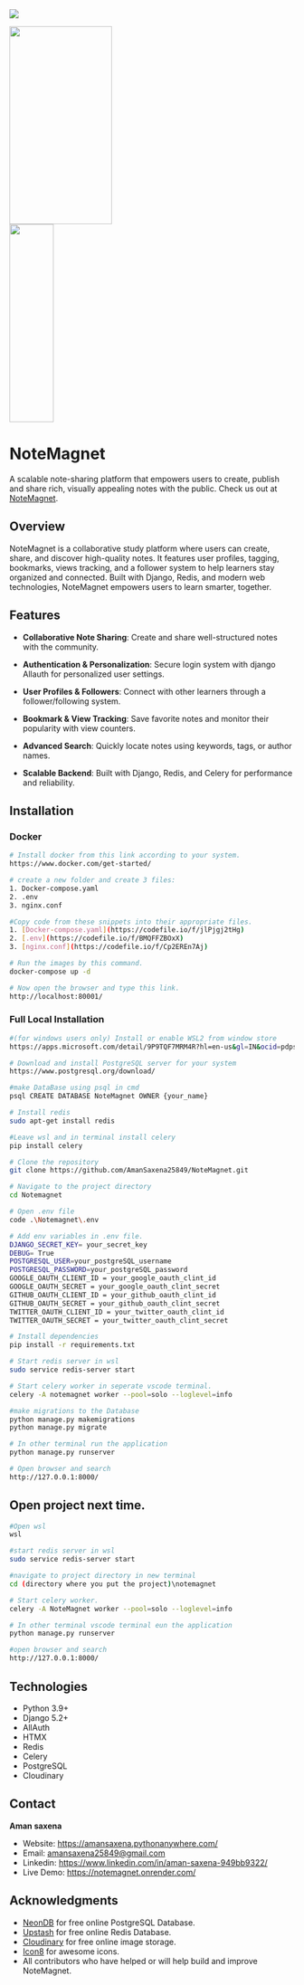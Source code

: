 <img src="images/notemagnet.png">
<p float="left">
  <img src="images/notemagnet2.png" width="60%" height="350px"/>
  <img src="images/notemagnet1.png" width="39.4%" height="350px"/>
</p>

# NoteMagnet

 A scalable note-sharing platform that empowers users to create, publish and share rich, visually
appealing notes with the public. Check us out at [NoteMagnet](https://notemagnet.onrender.com/). 

## Overview

NoteMagnet is a collaborative study platform where users can create, share, and discover high-quality notes. It features user profiles, tagging, bookmarks, views tracking, and a follower system to help learners stay organized and connected. Built with Django, Redis, and modern web technologies, NoteMagnet empowers users to learn smarter, together.

## Features

- **Collaborative Note Sharing**: Create and share well-structured notes with the community.

- **Authentication & Personalization**: Secure login system with django Allauth for personalized user settings.
  
- **User Profiles & Followers**: Connect with other learners through a follower/following system.

- **Bookmark & View Tracking**: Save favorite notes and monitor their popularity with view counters.

- **Advanced Search**: Quickly locate notes using keywords, tags, or author names.

- **Scalable Backend**: Built with Django, Redis, and Celery for performance and reliability.



## Installation

### Docker

```bash
# Install docker from this link according to your system.
https://www.docker.com/get-started/

# create a new folder and create 3 files:
1. Docker-compose.yaml
2. .env 
3. nginx.conf

#Copy code from these snippets into their appropriate files.
1. [Docker-compose.yaml](https://codefile.io/f/jlPjgj2tHg)
2. [.env](https://codefile.io/f/BMQFFZBOxX)
3. [nginx.conf](https://codefile.io/f/Cp2EREn7Aj)

# Run the images by this command.
docker-compose up -d

# Now open the browser and type this link.
http://localhost:80001/
```

### Full Local Installation

```bash
#(for windows users only) Install or enable WSL2 from window store
https://apps.microsoft.com/detail/9P9TQF7MRM4R?hl=en-us&gl=IN&ocid=pdpshare 

# Download and install PostgreSQL server for your system 
https://www.postgresql.org/download/

#make DataBase using psql in cmd
psql CREATE DATABASE NoteMagnet OWNER {your_name}

# Install redis
sudo apt-get install redis

#Leave wsl and in terminal install celery
pip install celery

# Clone the repository
git clone https://github.com/AmanSaxena25849/NoteMagnet.git

# Navigate to the project directory
cd Notemagnet

# Open .env file 
code .\Notemagnet\.env

# Add env variables in .env file.
DJANGO_SECRET_KEY= your_secret_key
DEBUG= True
POSTGRESQL_USER=your_postgreSQL_username
POSTGRESQL_PASSWORD=your_postgreSQL_password
GOOGLE_OAUTH_CLIENT_ID = your_google_oauth_clint_id
GOOGLE_OAUTH_SECRET = your_google_oauth_clint_secret
GITHUB_OAUTH_CLIENT_ID = your_github_oauth_clint_id
GITHUB_OAUTH_SECRET = your_github_oauth_clint_secret
TWITTER_OAUTH_CLIENT_ID = your_twitter_oauth_clint_id
TWITTER_OAUTH_SECRET = your_twitter_oauth_clint_secret

# Install dependencies
pip install -r requirements.txt

# Start redis server in wsl
sudo service redis-server start

# Start celery worker in seperate vscode terminal.
celery -A notemagnet worker --pool=solo --loglevel=info

#make migrations to the Database
python manage.py makemigrations
python manage.py migrate

# In other terminal run the application
python manage.py runserver

# Open browser and search
http://127.0.0.1:8000/
```

## Open project next time.
```bash
#Open wsl
wsl

#start redis server in wsl
sudo service redis-server start

#navigate to project directory in new terminal
cd (directory where you put the project)\notemagnet

# Start celery worker.
celery -A NoteMagnet worker --pool=solo --loglevel=info

# In other terminal vscode terminal eun the application
python manage.py runserver

#open browser and search
http://127.0.0.1:8000/
```




## Technologies

- Python 3.9+
- Django 5.2+
- AllAuth
- HTMX
- Redis
- Celery
- PostgreSQL
- Cloudinary 


## Contact

**Aman saxena**
- Website: https://amansaxena.pythonanywhere.com/
- Email: amansaxena25849@gmail.com
- Linkedin: https://www.linkedin.com/in/aman-saxena-949bb9322/
- Live Demo: https://notemagnet.onrender.com/



## Acknowledgments

- [NeonDB](https://neon.com/) for free online PostgreSQL Database.
- [Upstash](https://upstash.com/) for free online Redis Database.
- [Cloudinary](https://cloudinary.com/) for free online image storage.
- [Icon8](https://icons8.com/) for awesome icons.
- All contributors who have helped or will help build and improve NoteMagnet.